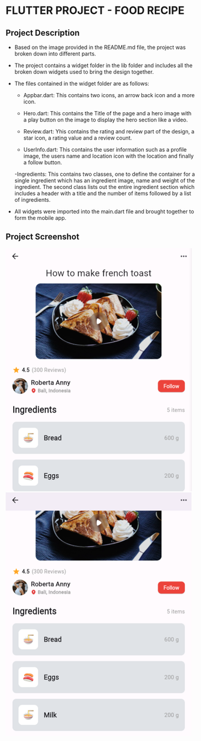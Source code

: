 # FLUTTER PROJECT - FOOD RECIPE

## Project Description

- Based on the image provided in the README.md file, the project was broken down into different parts.

- The project contains a widget folder in the lib folder and includes all the broken down widgets used to bring the design together.

- The files contained in the widget folder are as follows:

    - Appbar.dart: This contains two icons, an arrow back icon and a more icon.

    - Hero.dart: This contains the Title of the page and a hero image with a play button on the image to display the hero section like a video.

    - Review.dart: Yhis contains the rating and review part of the design, a star icon, a rating value and a review count.

    - UserInfo.dart: This contains the user information such as a profile image, the users name and location icon with the location and finally a follow button.

    -Ingredients: This contains two classes, one to define  the container for a single ingredient which has an ingredient image, name and weight of the ingredient.
    The second class lists out the entire ingredient section which includes a header with a title and the number of items followed by a list of ingredients.

- All widgets were imported into the main.dart file and brought together to form the mobile app.

## Project Screenshot

![Screenshot 1](./assets/images/screenshot1.png)
![Screenshot 2](./assets/images/screenshot2.png)